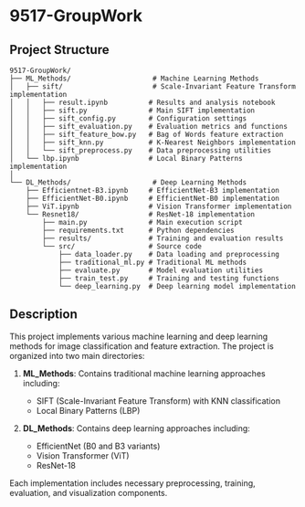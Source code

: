 # 9517-GroupWork

## Project Structure

```
9517-GroupWork/
├── ML_Methods/                    # Machine Learning Methods
│   ├── sift/                      # Scale-Invariant Feature Transform implementation
│   │   ├── result.ipynb          # Results and analysis notebook
│   │   ├── sift.py               # Main SIFT implementation
│   │   ├── sift_config.py        # Configuration settings
│   │   ├── sift_evaluation.py    # Evaluation metrics and functions
│   │   ├── sift_feature_bow.py   # Bag of Words feature extraction
│   │   ├── sift_knn.py           # K-Nearest Neighbors implementation
│   │   └── sift_preprocess.py    # Data preprocessing utilities
│   └── lbp.ipynb                 # Local Binary Patterns implementation
│
└── DL_Methods/                    # Deep Learning Methods
    ├── Efficientnet-B3.ipynb     # EfficientNet-B3 implementation
    ├── EfficientNet-B0.ipynb     # EfficientNet-B0 implementation
    ├── ViT.ipynb                 # Vision Transformer implementation
    └── Resnet18/                 # ResNet-18 implementation
        ├── main.py               # Main execution script
        ├── requirements.txt      # Python dependencies
        ├── results/              # Training and evaluation results
        └── src/                  # Source code
            ├── data_loader.py    # Data loading and preprocessing
            ├── traditional_ml.py # Traditional ML methods
            ├── evaluate.py       # Model evaluation utilities
            ├── train_test.py     # Training and testing functions
            └── deep_learning.py  # Deep learning model implementation
```

## Description

This project implements various machine learning and deep learning methods for image classification and feature extraction. The project is organized into two main directories:

1. **ML_Methods**: Contains traditional machine learning approaches including:
   - SIFT (Scale-Invariant Feature Transform) with KNN classification
   - Local Binary Patterns (LBP)

2. **DL_Methods**: Contains deep learning approaches including:
   - EfficientNet (B0 and B3 variants)
   - Vision Transformer (ViT)
   - ResNet-18

Each implementation includes necessary preprocessing, training, evaluation, and visualization components.
